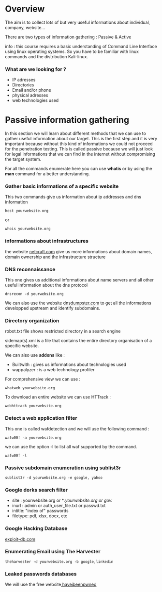 # Overview
The aim is to collect lots of but very useful informations about individual, company, website...

There are two types of information gathering : Passive & Active

info : this course requires a basic understanding of Command Line Interface using linux operating systems. So you have to be familiar with linux commands and the distribution Kali-linux. 

### What are we looking for ?

- IP adresses
- Directories
- Email and/or phone
- physical adresses
- web technologies used

# Passive information gathering
In this section we will learn about different methods that we can use to gather useful information about our target. This is the first step and it is very important because without this kind of informations we could not proceed for the penetration testing. This is called passive because we will just look for legal informations that we can find in the internet without compromising the target system. 

For all the commands enumerate here you can use **whatis** or by using the **man** command for a better understanding. 

### Gather basic informations of a specific website
This two commands give us information about ip addresses and dns information
```
host yourwebsite.org
```
or 
```
whois yourwebsite.org
```
### informations about infrastructures
the website [netcraft.com](https://netcraft.com) give us more informations about domain names, domain ownership and the infrastructure structure

### DNS reconnaissance
This one gives us additional informations about name servers and all other useful information about the dns protocol
```
dnsrecon -d yourwebsite.org
```
We can also use the website [dnsdumpster.com](https://dnsdumpster.com) to get all the informations developped upstream and identify subdomains. 

### Directory organization 
robot.txt file shows restricted directory in a search engine

sidemap(s).xml is a file that contains the entire directory organisation of a specific website.

We can also use **addons** like : 
- Builtwith : gives us informations about technologies used
- wappalyzer : is a web technology profiler

For comprehensive view we can use :
```
whatweb yourwebsite.org 
```
To download an entire website we can use HTTrack :
```
webhttrack yourwebsite.org
```
### Detect a web application filter 
This one is called wafdetection and we will use the following command :
```
wafw00f -a yourwebsite.org 
```
we can use the option -l to list all waf supported by the command.
```
wafw00f -l
```
### Passive subdomain enumeration using **sublist3r**
```
sublist3r -d yourwebsite.org -e google, yahoo
```
### Google dorks search filter
- site : yourwebsite.org or **.yourwebsite.org or gov.*
- inurl : admin or auth_user_file.txt or passwd.txt
- intitle: "index of" passwords
- filetype: pdf, xlsx, docx, etc

### Google Hacking Database
[exploit-db.com](https://exploit-db.com)

### Enumerating Email using The Harvester
```
theharvester -d yourwebsite.org -b google,linkedin
```

### Leaked passwords databases
We will use the free website[ haveibeenpwned](https://haveibeenpwned.com)

